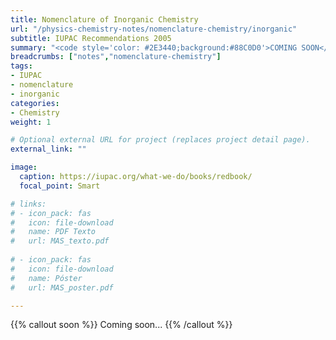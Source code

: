 ```yaml
---
title: Nomenclature of Inorganic Chemistry
url: "/physics-chemistry-notes/nomenclature-chemistry/inorganic"
subtitle: IUPAC Recommendations 2005
summary: "<code style='color: #2E3440;background:#88C0D0'>COMING SOON</code> <br> IUPAC Recommendations 2005."
breadcrumbs: ["notes","nomenclature-chemistry"]
tags:
- IUPAC
- nomenclature
- inorganic
categories:
- Chemistry
weight: 1

# Optional external URL for project (replaces project detail page).
external_link: ""

image:
  caption: https://iupac.org/what-we-do/books/redbook/
  focal_point: Smart

# links:
# - icon_pack: fas
#   icon: file-download
#   name: PDF Texto
#   url: MAS_texto.pdf
  
# - icon_pack: fas
#   icon: file-download
#   name: Póster
#   url: MAS_poster.pdf

---
```


{{% callout soon %}}
Coming soon...
{{% /callout %}}
